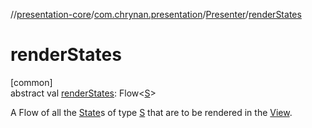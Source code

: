 //[presentation-core](../../../index.md)/[com.chrynan.presentation](../index.md)/[Presenter](index.md)/[renderStates](render-states.md)

# renderStates

[common]\
abstract val [renderStates](render-states.md): Flow&lt;[S](index.md)&gt;

A Flow of all the [State](../-state/index.md)s of type [S](index.md) that are to be rendered in the [View](../-view/index.md).
